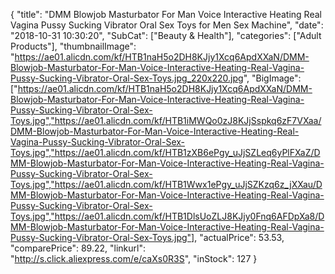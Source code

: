 {
	"title": "DMM Blowjob Masturbator For Man Voice Interactive Heating Real Vagina Pussy Sucking Vibrator Oral Sex Toys for Men Sex Machine",
	"date": "2018-10-31 10:30:20",
	"SubCat": ["Beauty & Health"],
	"categories": ["Adult Products"],
	"thumbnailImage": "https://ae01.alicdn.com/kf/HTB1naH5o2DH8KJjy1Xcq6ApdXXaN/DMM-Blowjob-Masturbator-For-Man-Voice-Interactive-Heating-Real-Vagina-Pussy-Sucking-Vibrator-Oral-Sex-Toys.jpg_220x220.jpg",
	"BigImage": ["https://ae01.alicdn.com/kf/HTB1naH5o2DH8KJjy1Xcq6ApdXXaN/DMM-Blowjob-Masturbator-For-Man-Voice-Interactive-Heating-Real-Vagina-Pussy-Sucking-Vibrator-Oral-Sex-Toys.jpg","https://ae01.alicdn.com/kf/HTB1iMWQo0zJ8KJjSspkq6zF7VXaa/DMM-Blowjob-Masturbator-For-Man-Voice-Interactive-Heating-Real-Vagina-Pussy-Sucking-Vibrator-Oral-Sex-Toys.jpg","https://ae01.alicdn.com/kf/HTB1zXB6ePgy_uJjSZLeq6yPlFXaZ/DMM-Blowjob-Masturbator-For-Man-Voice-Interactive-Heating-Real-Vagina-Pussy-Sucking-Vibrator-Oral-Sex-Toys.jpg","https://ae01.alicdn.com/kf/HTB1Wwx1ePgy_uJjSZKzq6z_jXXau/DMM-Blowjob-Masturbator-For-Man-Voice-Interactive-Heating-Real-Vagina-Pussy-Sucking-Vibrator-Oral-Sex-Toys.jpg","https://ae01.alicdn.com/kf/HTB1DlsUoZLJ8KJjy0Fnq6AFDpXa8/DMM-Blowjob-Masturbator-For-Man-Voice-Interactive-Heating-Real-Vagina-Pussy-Sucking-Vibrator-Oral-Sex-Toys.jpg"],
	"actualPrice": 53.53,
	"comparePrice": 89.22,
	"linkurl": "http://s.click.aliexpress.com/e/caXs0R3S",
	"inStock": 127
}
